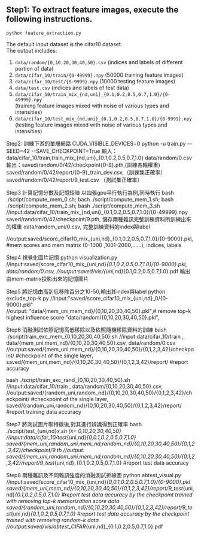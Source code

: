 ## Step1: To extract feature images, execute the following instructions.
```shell
python feature_extraction.py
```
The default input dataset is the cifar10 dataset.</br>
The output includes:
1. `data/random/{0,10,20,30,40,50}.csv` (indices and labels of different portion of data)
2. `data/cifar_10/train/{0-49999}.npy` (50000 training feature images)
3. `data/cifar_10/test/{0-9999}.npy` (10000 testing feature images)
4. `data/test.csv` (indices and labels of test data)
5. `data/cifar_10/train_mix_{nd,uni}_{0.1,0.2,0.5,0.7,1.0}/{0-49999}.npy`</br>
   (training feature images mixed with noise of various types and intensities)
6. `data/cifar_10/test_mix_{nd,uni}_{0.1,0.2,0.5,0.7,1.0}/{0-9999}.npy` </br>
   (testing feature images mixed with noise of various types and intensities)

Step2: 訓練下游的單層網路
CUDA_VISIBLE_DEVICES=0 python -u train.py --SEED=42 --SAVE_CHECKPOINT=True
輸入：data/cifar_10/train,train_mix_{nd,uni}_{0.1,0.2,0.5,0.7,1.0}
data/random/0.csv
輸出：saved/random/0/42/checkpoint{0-9}.pth,(訓練各輪權重)
         saved/random/0/42/report/{0-9}_train_dev.csv,（訓練集正確率）
         saved/random/0/42/report/9_test.csv （測試集正確率）

Step3 計算記憶分數及記憶矩陣
以四張gpu平行執行為例,同時執行
bash ./script/compute_mem_0.sh; bash ./script/compute_mem_1.sh; bash ./script/compute_mem_2.sh; bash ./script/compute_mem_3.sh
//input:data/cifar_10/train_mix_{nd,uni}_{0.1,0.2,0.5,0.7,1.0}/{0-49999}.npy
        saved/random/0/42/checkpoint/9.pth, 儲存兩種雜訊完整訓練資料所訓練出來的權重
        data/random_uni/0.csv, 完整訓練資料的index與label

//output:saved/score_cifar10_mix_{uni,nd}_{0.1,0.2,0.5,0.7,1.0}/{0-9000}.pkl, #mem scores and mem matrix (0-1000 ,1001-2000,......), indices, labels

Step4 視覺化圖片記憶
python visualization.py
//input:saved/score_cifar10_mix_{uni,nd}_{0.1,0.2,0.5,0.7,1.0}/{0-9000}.pkl,
        data/random/0.csv,
//output:saved/vis/{uni,nd}_{0.1,0.2,0.5,0.7,1.0}.pdf  輸出由mem-matrix投影出來的記憶圖片

Step5 將記憶由高到低移除百分之10-50,輸出其index與label
python exclude_top-k.py
//input:"saved/score_cifar10_mix_{uni,nd}_0/{0-9000}.pkl"  
//output: "data/{mem_uni,mem_nd}/{0,10,20,30,40,50}.pkl",# remove top-k highest influence score
          "data/random/{0,10,20,30,40,50}.pkl",

Step6 消融測試依照記憶高低移除以及依照隨機移除資料的訓練
bash ./script/train_exc_mem_{0,10,20,30,40,50}.sh 
//input:data/cifar_10/train ,
        data/{mem_uni,mem_nd}/{0,10,20,30,40,50}.csv,
        data/random/0.csv
//output:saved/{mem_uni,mem_nd}/{0,10,20,30,40,50}/{0,1,2,3,42}/checkpoint/  #checkpoint of the single layer, 
        saved/{mem_uni,mem_nd}/{0,10,20,30,40,50}/{0,1,2,3,42}/report/  #report accuracy

bash ./script/train_exc_rand_{0,10,20,30,40,50}.sh  
//input:data/cifar_10/train ,
        data/random/{0,10,20,30,40,50}.csv,
//output:saved/{random_uni,random_nd}/{0,10,20,30,40,50}/{0,1,2,3,42}/checkpoint/  #checkpoint of the single layer, 
        saved/{random_uni,random_nd}/{0,10,20,30,40,50}/{0,1,2,3,42}/report/  #report training data accuracy

Step7 將測試圖片取特徵後,對其進行辨識得到正確率
bash ./script/test_{uni,nd}_x.sh (x= 0,10,20,30,40,50)
//input:data/cifar_10/test_{uni,nd}_{0,0.1,0.2,0.5,0.7,1.0}
        saved/{mem_uni,random_uni,mem_nd,random_nd}/{0,10,20,30,40,50}/{0,1,2,3,42}/checkpoint/9.th
//output: saved/{mem_uni,random_uni,mem_nd,random_nd}/{0,10,20,30,40,50}/{0,1,2,3,42}/report/9_test_{uni,nd}_{0.1,0.2,0.5,0.7,1.0}  #report test data accuracy

Step8 兩種雜訊及不同雜訊強度的消融測試折線圖
python abtest_visual.py
//input:saved/score_cifar10_mix_{uni,nd}_{0,0.1,0.2,0.5,0.7,1.0}/{0-9000}.pkl 
        saved/{mem_uni,mem_nd}/{0,10,20,30,40,50}/{0,1,2,3,42}/report/9_test_{uni,nd}_{0.1,0.2,0.5,0.7,1.0}  #report test data accuracy by the checkpoint trained with removing top-k memorization score data
        saved/{random_uni,random_nd}/{0,10,20,30,40,50}/{0,1,2,3,42}/report/9_test_{uni,nd}_{0.1,0.2,0.5,0.7,1.0}  #report test data accuracy by the checkpoint trained with removing random-k data
//output:saved/vis/abtest_CIFAR_{uni,nd}_{0.1,0.2,0.5,0.7,1.0}.pdf 

